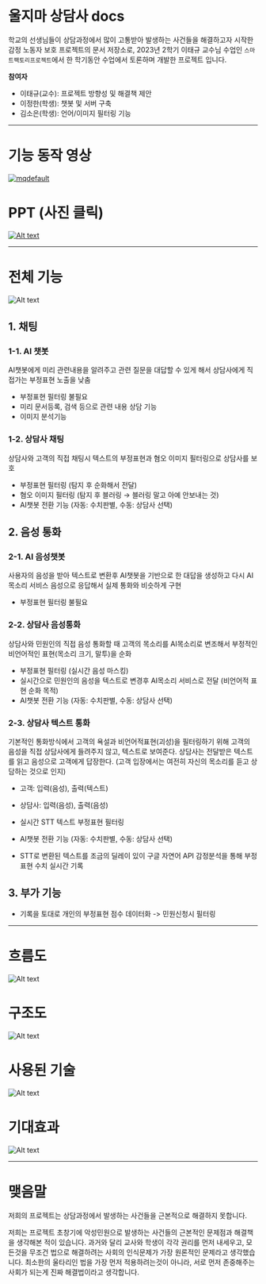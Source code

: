 # 울지마 상담사 docs
학교의 선생님들이 상담과정에서 많이 고통받아 발생하는 사건들을 해결하고자 시작한 감정 노동자 보호 프로젝트의 문서 저장소로, 2023년 2학기 이태규 교수님 수업인 `스마트팩토리프로젝트`에서 한 학기동안  수업에서 토론하며 개발한 프로젝트 입니다.

**참여자**  
- 이태규(교수): 프로젝트 방향성 및 해결책 제안
- 이정한(학생): 챗봇 및 서버 구축
- 김소은(학생): 언어/이미지 필터링 기능

---

# 기능 동작 영상
[![mqdefault](https://github.com/no-akseong/docs/assets/137879662/f601121f-0928-4767-8944-fc6d92f2dd99)](https://www.youtube.com/watch?v=d6RwteU4h2A)


# PPT (사진 클릭)
[![Alt text](image.png)](https://docs.google.com/presentation/d/e/2PACX-1vS1DbAo0T45wGN1pAXcAe19TZu_8Ukn_NVXvRKF0qX8MmX7D0peCsLOcXWjdbG_ZQ/pub?start=false&loop=false&delayms=3000)

---


# 전체 기능
![Alt text](이미지/ppt/features.png)
## 1. 채팅

### 1-1. AI 챗봇
AI챗봇에게 미리 관련내용을 알려주고 관련 질문을 대답할 수 있게 해서 상담사에게 직접가는 부정표현 노출을 낮춤

- 부정표현 필터링 불필요
- 미리 문서등록, 검색 등으로 관련 내용 상담 기능
- 이미지 분석기능

### 1-2. 상담사 채팅
상담사와 고객의 직접 채팅시 텍스트의 부정표현과 혐오 이미지 필터링으로 상담사를 보호

- 부정표현 필터링 (탐지 후 순화해서 전달)
- 혐오 이미지 필터링 (탐지 후 블러링 → 블러링 말고 아예 안보내는 것)
- AI챗봇 전환 기능 (자동: 수치판별, 수동: 상담사 선택)

## 2. 음성 통화

### 2-1. AI 음성챗봇
사용자의 음성을 받아 텍스트로 변환후 AI챗봇을 기반으로 한 대답을 생성하고 다시 AI목소리 서비스 음성으로 응답해서 실제 통화와 비슷하게 구현

- 부정표현 필터링 불필요

### 2-2. 상담사 음성통화
상담사와 민원인의 직접 음성 통화할 때 고객의 목소리를 AI목소리로 변조해서 부정적인 비언어적인 표현(목소리 크기, 말투)을 순화

- 부정표현 필터링 (실시간 음성 마스킹)
- 실시간으로 민원인의 음성을 텍스트로 변경후 AI목소리 서비스로 전달 (비언어적 표현 순화 목적)
- AI챗봇 전환 기능 (자동: 수치판별, 수동: 상담사 선택)

### 2-3. 상담사 텍스트 통화

기본적인 통화방식에서 고객의 욕설과 비언어적표현(괴성)을 필터링하기 위해 고객의 음성을 직접 상담사에게 들려주지 않고, 텍스트로 보여준다. 상담사는 전달받은 텍스트를 읽고 음성으로 고객에게 답장한다. (고객 입장에서는 여전히 자신의 목소리를 듣고 상담하는 것으로 인지)

- 고객: 입력(음성), 출력(텍스트)
- 상담사: 입력(음성), 출력(음성)

- 실시간 STT 텍스트 부정표현 필터링
- AI챗봇 전환 기능 (자동: 수치판별, 수동: 상담사 선택)
- STT로 변환된 텍스트를 조금의 딜레이 있이 구글 자연어 API 감정분석을 통해 부정표현 수치 실시간 기록


## 3. 부가 기능
- 기록을 토대로 개인의 부정표현 점수 데이터화 -> 민원신청시 필터링

---

# 흐름도
![Alt text](이미지/ppt/flow.png)


# 구조도
![Alt text](이미지/ppt/architecture.png)


# 사용된 기술
![Alt text](이미지/ppt/tech.png)


# 기대효과
![Alt text](이미지/ppt/future-effects.png)

---

# 맺음말
저희의 프로젝트는 상담과정에서 발생하는 사건들을 근본적으로 해결하지 못합니다.

저희는 프로젝트 초창기에 악성민원으로 발생하는 사건들의 근본적인 문제점과 해결책을 생각해본 적이 있습니다. 과거와 달리 교사와 학생이 각각 권리를 먼저 내세우고, 모든것을 무조건 법으로 해결하려는 사회의 인식문제가 가장 원론적인 문제라고 생각했습니다. 최소한의 울타리인 법을 가장 먼저 적용하려는것이 아니라, 서로 먼저 존중해주는 사회가 되는게 진짜 해결법이라고 생각합니다.
